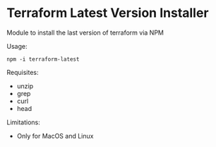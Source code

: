 # Terraform Latest Version Installer

Module to install the last version of terraform via NPM

Usage:

```npm -i terraform-latest```

Requisites:
- unzip
- grep
- curl
- head

Limitations:
- Only for MacOS and Linux
